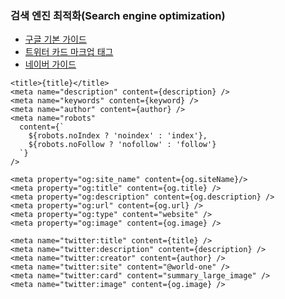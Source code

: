 ### 검색 엔진 최적화(Search engine optimization)
 
- [구글 기본 가이드](https://developers.google.com/search/docs/fundamentals/seo-starter-guide?hl=ko)
- [트위터 카드 마크업 태그](https://developer.twitter.com/en/docs/twitter-for-websites/cards/overview/markup)
- [네이버 가이드](https://searchadvisor.naver.com/guide)


```
<title>{title}</title>
<meta name="description" content={description} />
<meta name="keywords" content={keyword} />
<meta name="author" content={author} />
<meta name="robots"
  content={`
    ${robots.noIndex ? 'noindex' : 'index'},
    ${robots.noFollow ? 'nofollow' : 'follow'}
  `}
/>

<meta property="og:site_name" content={og.siteName}/>
<meta property="og:title" content={og.title} />
<meta property="og:description" content={og.description} />
<meta property="og:url" content={og.url} />
<meta property="og:type" content="website" />
<meta property="og:image" content={og.image} />

<meta name="twitter:title" content={title} />
<meta name="twitter:description" content={description} />
<meta name="twitter:creator" content={author} />
<meta name="twitter:site" content="@world-one" />
<meta name="twitter:card" content="summary_large_image" />
<meta name="twitter:image" content={og.image} />
```